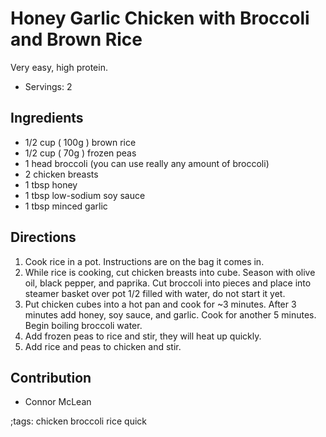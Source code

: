 # Honey Garlic Chicken with Broccoli and Brown Rice

Very easy, high protein.

- Servings: 2

## Ingredients

- 1/2 cup ( 100g ) brown rice
- 1/2 cup ( 70g ) frozen peas
- 1 head broccoli (you can use really any amount of broccoli)
- 2 chicken breasts
- 1 tbsp honey
- 1 tbsp low-sodium soy sauce
- 1 tbsp minced garlic

## Directions

1. Cook rice in a pot. Instructions are on the bag it comes in.
2. While rice is cooking, cut chicken breasts into cube. Season with olive oil, black pepper, and
paprika. Cut broccoli into pieces and place into steamer basket over pot 1/2 filled with water, do
not start it yet.
3. Put chicken cubes into a hot pan and cook for ~3 minutes. After 3 minutes add honey, soy sauce, 
and garlic. Cook for another 5 minutes. Begin boiling broccoli water.
4. Add frozen peas to rice and stir, they will heat up quickly.
5. Add rice and peas to chicken and stir.

## Contribution

- Connor McLean

;tags: chicken broccoli rice quick
